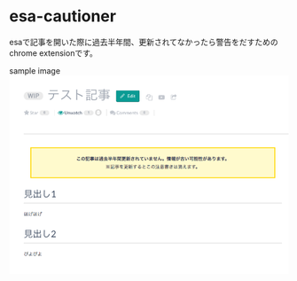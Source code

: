 # esa-cautioner

esaで記事を開いた際に過去半年間、更新されてなかったら警告をだすためのchrome extensionです。

sample image
![sample image](./images/ss1.png )
